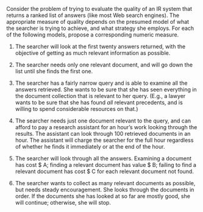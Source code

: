 

Consider the problem of trying to evaluate the quality of an IR system
that returns a ranked list of answers (like most Web search engines).
The appropriate measure of quality depends on the presumed model of what
the searcher is trying to achieve, and what strategy she employs. For
each of the following models, propose a corresponding numeric measure.<br>

1.  The searcher will look at the first twenty answers returned, with
    the objective of getting as much relevant information as possible.<br>

2.  The searcher needs only one relevant document, and will go down the
    list until she finds the first one.<br>

3.  The searcher has a fairly narrow query and is able to examine all
    the answers retrieved. She wants to be sure that she has seen
    everything in the document collection that is relevant to her query.
    (E.g., a lawyer wants to be sure that she has found
    <i>all</i> relevant precedents, and is willing to spend
    considerable resources on that.)<br>

4.  The searcher needs just one document relevant to the query, and can
    afford to pay a research assistant for an hour’s work looking
    through the results. The assistant can look through 100 retrieved
    documents in an hour. The assistant will charge the searcher for the
    full hour regardless of whether he finds it immediately or at the
    end of the hour.<br>

5.  The searcher will look through all the answers. Examining a document
    has cost \$ A; finding a relevant document has value \$ B; failing
    to find a relevant document has cost \$ C for each relevant
    document not found.<br>

6.  The searcher wants to collect as many relevant documents as
    possible, but needs steady encouragement. She looks through the
    documents in order. If the documents she has looked at so far are
    mostly good, she will continue; otherwise, she will stop.
